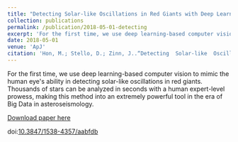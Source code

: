 ```yaml
---
title: "Detecting Solar-like Oscillations in Red Giants with Deep Learning"
collection: publications
permalink: /publication/2018-05-01-detecting
excerpt: 'For the first time, we use deep learning-based computer vision to mimic the human visual ability in detecting solar-like oscillations in images of red giants power spectra. Thousands of stars can be analyzed in seconds with a human expert-level ability, making this method into an extremely powerful tool in the era of Big Data in asteroseismology.'
date: 2018-05-01
venue: 'ApJ'
citation: 'Hon, M.; Stello, D.; Zinn, J..“Detecting  Solar-like  Oscillations  in  Red  Giants  with Deep Learning”2018, ApJ, 859, 64.'
---
```

For the first time, we use deep learning-based computer vision to mimic the human eye's ability in detecting solar-like oscillations in red giants. Thousands of stars can be analyzed in seconds with a human expert-level prowess, making this method into an extremely powerful tool in the era of Big Data in asteroseismology.

[Download paper here](https://arxiv.org/pdf/1804.07495f)

doi:[10.3847/1538-4357/aabfdb](https://arxiv.org/ct?url=https%3A%2F%2Fdx.doi.org%2F10.3847%2F1538-4357%2Faabfdb&v=957eed74)
